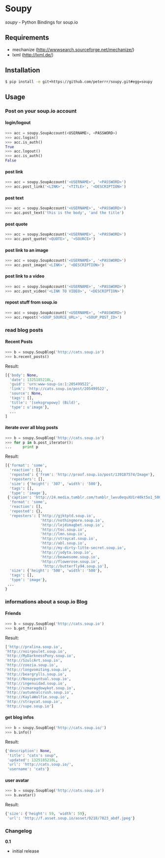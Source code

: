 # Soupy
*soupy* - Python Bindings for soup.io

## Requirements

 - mechanize (http://wwwsearch.sourceforge.net/mechanize/)
 - lxml (http://lxml.de/)

## Installation
```sh
$ pip install -e git+https://github.com/peterrr/soupy.git#egg=soupy
```

## Usage

### Post on your soup.io account

#### login/logout

```python
>>> acc = soupy.SoupAccount(<USERNAME>, <PASSWORD>)
>>> acc.login()
>>> acc.is_auth()
True
>>> acc.logout()
>>> acc.is_auth()
False
```

#### post link

```python
>>> acc = soupy.SoupAccount('<USERNAME>', '<PASSWORD>')
>>> acc.post_link('<LINK>', '<TITLE>', '<DESCRIPTION>')
```
#### post text

```python
>>> acc = soupy.SoupAccount('<USERNAME>', '<PASSWORD>')
>>> acc.post_text('this is the body', 'and the title')
```
#### post quote

```python
>>> acc = soupy.SoupAccount('<USERNAME>', '<PASSWORD>')
>>> acc.post_quote('<QUOTE>', '<SOURCE>')
```
#### post link to an image

```python
>>> acc = soupy.SoupAccount('<USERNAME>', '<PASSWORD>')
>>> acc.post_image('<LINK>', '<DESCRIPTION>')
```
#### post link to a video

```python
>>> acc = soupy.SoupAccount('<USERNAME>', '<PASSWORD>')
>>> acc.post_video('<LINK TO VIDEO>', '<DESCRIPTION>')
```
#### repost stuff from soup.io

```python
>>> acc = soupy.SoupAccount('<USERNAME>', '<PASSWORD>')
>>> acc.repost('<SOUP_SOURCE_URL>', '<SOUP_POST_ID>')
```
### read blog posts

#### Recent Posts

```python
>>> b = soupy.SoupBlog('http://cats.soup.io')
>>> b.recent_posts()
```

Result:

```python
[{'body': None,
  'date': 1325185210L,
  'guid': 'urn:www-soup-io:1:205499522',
  'link': 'http://cats.soup.io/post/205499522',
  'source': None,
  'tags': [],
  'title': '[seksgrupowy] (Bild)',
  'type': u'image'},
  ...
]
```
#### iterate over all blog posts
```python
>>> b = soupy.SoupBlog('http://cats.soup.io')
>>> for p in b.post_iterator():
...     print p
```

Result:

```python
[{'format': 'some',
  'reaction': [],
  'reposted': {'from': 'http://proof.soup.io/post/139187574/Image'},
  'reposters': [],
  'size': {'height': '307', 'width': '500'},
  'tags': [],
  'type': 'image'},
 {'caption': 'http://24.media.tumblr.com/tumblr_lwvu0equXU1r40kt5o1_500.jpg',
  'format': 'some',
  'reaction': [],
  'reposted': {},
  'reposters': ['http://gjktptd.soup.io',
                'http://nothingmore.soup.io',
                'http://lejdimagbet.soup.io',
                'http://toc.soup.io',
                'http://lmn.soup.io',
                'http://straycat.soup.io',
                'http://abl.soup.io',
                'http://my-dirty-litte-secret.soup.io',
                'http://judyta.soup.io',
                'http://beawesome.soup.io',
                'http://flowerose.soup.io',
                 'http://butterfly94.soup.io'],
  'size': {'height': '500', 'width': '500'},
  'tags': [],
  'type': 'image'},
 ...
}
```

### informations about a soup.io Blog

#### Friends
```python
>>> b = soupy.SoupBlog('http://cats.soup.io')
>>> b.get_friends()
```
Result:

```python
['http://pralina.soup.io',
'http://noirpoulet.soup.io',
'http://MyDarknessPony.soup.io',
'http://SzulcArt.soup.io',
'http://zoozia.soup.io',
'http://longvomiting.soup.io',
'http://beargrylls.soup.io',
'http://Nosoypuntual.soup.io',
'http://ingenuidad.soup.io',
'http://szmaragdowykot.soup.io',
'http://autumnalcrush.soup.io',
'http://KaylaWolfie.soup.io',
'http://straycat.soup.io',
'http://supe.soup.io']
```
#### get blog infos
```python
>>> b = soupy.SoupBlog('http://cats.soup.io/')
>>> b.info()
```
Result:

```python
{'description': None,
 'title': "cats's soup",
 'updated': 1325185210L,
 'url': 'http://cats.soup.io/',
 'username': 'cats'}
```
#### user avatar
```python
>>> b = soupy.SoupBlog('http://cats.soup.io')
>>> b.avatar()
```
Result:

```python
{'size': {'height': 59, 'width': 59},
 'url': 'http://f.asset.soup.io/asset/0218/7823_abdf.jpeg'}
```

### Changelog

**0.1**
 - initial release
